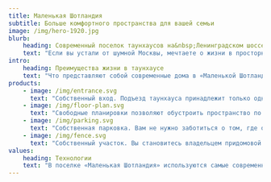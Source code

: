 ```yaml
---
title: Маленькая Шотландия
subtitle: Больше комфортного пространства для вашей семьи
image: /img/hero-1920.jpg
blurb:
    heading: Современный поселок таунхаусов на&nbsp;Ленинградском шоссе
    text: "Если вы устали от шумной Москвы, мечтаете о жизни в просторном загородном доме, о благоприятной экологии и безопасности своей семьи, тогда добро пожаловать в «Маленькую Шотландию»! Здесь есть все для комфортного проживания в Подмосковье: готовые таунхаусы эконом-класса площадью от 164 кв. м, собственные участки, на которых можно обустроить живописный сад или барбекю, детский образовательный центр. В поселке проживает уже более 200 семей, владельцы получают постоянную прописку."
intro:
    heading: Преимущества жизни в таунхаусе
    text: "Что представляют собой современные дома в «Маленькой Шотландии»? Почему так много людей хотят стать владельцами двух- или трехэтажной квартиры в таунхаусе? Совмещая комфорт городского жилья и благоприятную экологию района в ближайшем Подмосковье, секция в сблокированном коттедже имеет ряд преимуществ."
products:
    - image: /img/entrance.svg
      text: "Cобственный вход. Подъезд таунхауса принадлежит только одному владельцу. И соседей здесь можно встретить не на лестничной площадке, а на смежных участках."
    - image: /img/floor-plan.svg
      text: "Свободные планировки позволяют обустроить пространство по своему вкусу исходя из потребностей вашей семьи: в просторном коттедже комфортно будет представителям всех поколений."
    - image: /img/parking.svg
      text: "Cобственная парковка. Вам не нужно заботиться о том, где оставить машину: свободное место всегда будет прямо у вашего крыльца."
    - image: /img/fence.svg
      text: "Cобственный участок. Вы становитесь владельцем придомовой территории площадью от 2 до 7 соток. Здесь можно организовать пикник в компании друзей и соседей, обустроить беседку или детский бассейн, разбить красивый сад с великолепными цветами и мощеными тропинками или просто почитать книжку в гамаке."
values:
    heading: Технологии
    text: "В поселке «Маленькая Шотландия» используются самые современные строительные технологии. Ниже Вы можете подробно познакомиться с конструктивными особенностями таунхаусов."
---
```


